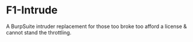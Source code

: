# F1-Intrude
A BurpSuite intruder replacement for those too broke too afford a license &amp; cannot stand the throttling.
